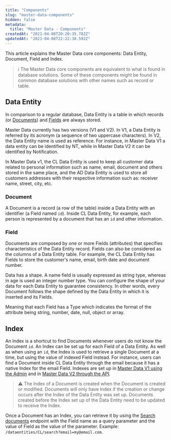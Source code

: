 ```yaml
---
title: "Components"
slug: "master-data-components"
hidden: false
metadata: 
  title: "Master Data - Components"
createdAt: "2021-04-08T20:20:35.782Z"
updatedAt: "2021-04-08T22:22:38.592Z"
---
```

This article explains the Master Data core components: Data Entity, Document, Field and Index.

>ℹ️ The Master Data core components are equivalent to what is found in database solutions. Some of these components might be found in common database solutions with other names such as record or table.

## Data Entity

In comparison to a regular database, Data Entity is a table in which records (or [Documents](#document)) and [Fields](#field) are always stored.

Master Data currently has two versions (V1 and V2). In V1, a Data Entity is referred by its acronym (a sequence of two uppercase characters). In V2, the Data Entity name is used as reference. For instance, in Master Data V1 a data entity can be identified by NT, while in Master Data V2 it can be identified by Notification.

In Master Data v1, the CL Data Entity is used to keep all customer data related to personal information such as name, email, document and others stored in the same place, and the AD Data Entity is used to store all customers addresses with their respective information such as: receiver name, street, city, etc.

### Document

A Document is a record (a row of the table) inside a Data Entity with an identifier (a Field named `id`). Inside CL Data Entity, for example, each person is represented by a document that has an `id` and other information.

### Field

Documents are composed by one or more Fields (attributes) that specifies characteristics of the Data Entity record. Fields can also be considered as the columns of a Data Entity table. For example, the CL Data Entity has Fields to store the customer's name, email, birth date and document number. 

Data has a shape. A name field is usually expressed as string type, whereas in age is used an integer number type. You can configure the shape of your data for each Data Entity to guarantee consistency. In other words, every Document follows the shape defined by the Data Entity in which it is inserted and its Fields.

Meaning that each Field has a Type which indicates the format of the attribute being string, number, date, null, object or array.

## Index

An Index is a shortcut to find Documents whenever users do not know the Document `id`. An Index can be set up for each Field of a Data Entity. As well as when using an `id`, the Index is used to retrieve a single Document at a time, but using the value of indexed Field instead. For instance, users can find a Document inside CL Data Entity through the email because it has a native Index for the email Field. Indexes are set up in [Master Data V1 using the Admin](https://help.vtex.com/en/tutorial/setting-up-an-index-on-master-data--tutorials_785) and in [Master Data V2 through the API](https://developers.vtex.com/docs/api-reference/master-data-api-v2#put-/api/dataentities/-dataEntityName-/indices).

>⚠️ The Index of a Document is created when the Document is created or modified. Documents will only have Index if the creation or change occurs after the Index of the Data Entity was set up. Documents created before the Index set up of the Data Entity need to be updated to receive the Index.

Once a Document has an Index, you can retrieve it by using the [Search documents](https://developers.vtex.com/docs/api-reference/masterdata-api#get-/api/dataentities/-acronym-/search?endpoint=get-/api/dataentities/-acronym-/search) endpoint with the Field name as a query parameter and the value of Field as the value of the parameter. Example: `/dataentities/CL/search?email=my@email.com`.
